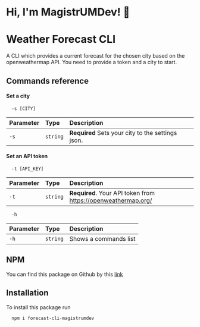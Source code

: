 # Hi, I'm MagistrUMDev! 👋

# Weather Forecast CLI

A CLI which provides a current forecast for the chosen city based on the openweathermap API.
You need to provide a token and a city to start.

## Commands reference

#### Set a city

```http
  -s [CITY]
```

| Parameter | Type     | Description                                       |
| :-------- | :------- | :------------------------------------------------ |
| `-s`      | `string` | **Required** Sets your city to the settings json. |

#### Set an API token

```http
  -t [API_KEY]
```

| Parameter | Type     | Description                                                   |
| :-------- | :------- | :------------------------------------------------------------ |
| `-t`      | `string` | **Required**. Your API token from https://openweathermap.org/ |

```http
  -h
```

| Parameter | Type     | Description           |
| :-------- | :------- | :-------------------- |
| `-h`      | `string` | Shows a commands list |

## NPM

You can find this package on Github by this [link](https://github.com/MagistrUMDev/weather-cli)

## Installation

To install this package run

```bash
  npm i forecast-cli-magistrumdev
```
